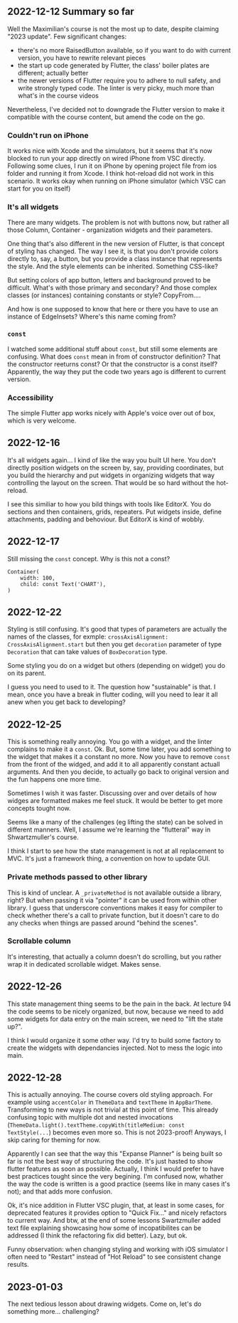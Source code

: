 
## 2022-12-12 Summary so far

Well the Maximilian's course is not the most up to date, despite claiming "2023 update". Few significant changes:

- there's no more RaisedButton available, so if you want to do with current version, you have to rewrite relevant pieces
- the start up code generated by Flutter, the class' boiler plates are different; actually better
- the newer versions of Flutter require you to adhere to null safety, and write strongly typed code. The linter is very picky, much more than what's in the course videos

Nevertheless, I've decided not to downgrade the Flutter version to make it compatible with the course content, but amend the code on the go.

### Couldn't run on iPhone

It works nice with Xcode and the simulators, but it seems that it's now blocked to run your app directly on wired iPhone from VSC directly. Following some clues, I run it on iPhone by opening project file from ios folder and running it from Xcode. I think hot-reload did not work in this scenario. It works okay when running on iPhone simulator (which VSC can start for you on itself)

### It's all widgets

There are many widgets. The problem is not with buttons now, but rather all those Column, Container - organization widgets and their parameters.

One thing that's also different in the new version of Flutter, is that concept of styling has changed. The way I see it, is that you don't provide colors directly to, say, a button, but you provide a class instance that represents the style. And the style elements can be inherited. Something CSS-like?

But setting colors of app button, letters and background proved to be difficult. What's with those primary and secondary? And those complex classes (or instances) containing constants or style? CopyFrom....

And how is one supposed to know that here or there you have to use an instance of EdgeInsets? Where's this name coming from?

### `const`

I watched some additional stuff about `const`, but still some elements are confusing. What does `const` mean in from of constructor definition? That the constructor reeturns const? Or that the constructor is a const itself? 
Apparently, the way they put the code two years ago is different to current version.

### Accessibility

The simple Flutter app works nicely with Apple's voice over out of box, which is very welcome.

## 2022-12-16 

It's all widgets again... I kind of like the way you built UI here. You don't directly position widgets on the screen by, say, providing coordinates, but you build the hierarchy and put widgets in organizing widgets that way controlling the layout on the screen. 
That would be so hard without the hot-reload.

I see this similiar to how you bild things with tools like EditorX. You do sections and then containers, grids, repeaters. Put widgets inside, define attachments, padding and behoviour. But EditorX is kind of wobbly. 

## 2022-12-17

Still missing the `const` concept. Why is this not a const?
```
Container(
    width: 100,
    child: const Text('CHART'),
)
```
## 2022-12-22

Styling is still confusing. It's good that types of parameters are actually the names of the classes, for exmple:
`crossAxisAlignment: CrossAxisAlignment.start`
but then you get `decoration` parameter of type `Decoration` that can take values of `BoxDecoration` type.

Some styling you do on a widget but others (depending on widget) you do on its parent. 

I guess you need to used to it. The question how "sustainable" is that. I mean, once you have a break in flutter coding, will you need to lear it all anew when you get back to developing?

## 2022-12-25

This is something really annoying. You go with a widget, and the linter complains to make it a `const`. Ok. But, some time later, you add something to the widget that makes it a constant no more. Now you have to remove `const` from the front of the widged, and add it to all apparently constant actuall arguments. 
And then you decide, to actually go back to original version and the fun happens one more time.

Sometimes I wish it was faster. Discussing over and over details of how widges are formatted makes me feel stuck. It would be better to get more concepts tought now.

Seems like a many of the challenges (eg lifting the state) can be solved in different manners. Well, I assume we're learning the "flutteral" way in Shwartzmuller's course.

I think I start to see how the state management is not at all replacement to MVC. It's just a framework thing, a convention on how to update GUI.

### Private methods passed to other library

This is kind of unclear. A `_privateMethod` is not available outside a library, right? But when passing it via "pointer" it can be used from within other library. 
I guess that underscore conventions makes it easy for compiler to check whether there's a call to private function, but it doesn't care to do any checks when things are passed around "behind the scenes".

### Scrollable column

It's interesting, that actually a column doesn't do scrolling, but you rather wrap it in dedicated scrollable widget. Makes sense.

## 2022-12-26

This state management thing seems to be the pain in the back. At lecture 94 the code seems to be nicely organized, but now, because we need to add some widgets for data entry on the main screen, we need to "lift the state up?".

I think I would organize it some other way. I'd try to build some factory to create the widgets with dependancies injected. Not to mess the logic into main.

## 2022-12-28

This is actually annoying. The course covers old styling approach. For example using `accentColor` in `ThemeData` and `textTheme` in `AppBarTheme`. Transforming to new ways is not trivial at this point of time. This already confusing topic with multiple dot and nested invocations (`ThemeData.light().textTheme.copyWith(titleMedium: const TextStyle(...`) becomes even more so. This is not 2023-proof! Anyways, I skip caring for theming for now.

Apparently I can see that the way this "Expanse Planner" is being built so far is not the best way of structuring the code. It's just hasted to show flutter features as soon as possible. Actually, I think I would prefer to have best practices tought since the very begining. I'm confused now, whather the way the code is written is a good practice (seems like in many cases it's not); and that adds more confusion.

Ok, it's nice addition in Flutter VSC plugin, that, at least in some cases, for deprecated features it provides option to "Quick Fix..." and nicely refactors to current way. And btw, at the end of some lessons Swartzmuller added text file explaining showcasing how some of incopatibilites can be addressed (I think the refactoring fix did better). Lazy, but ok.

Funny observation: when changing styling and working with iOS simulator I often need to "Restart" instead of "Hot Reload" to see consistent change results.

## 2023-01-03

The next tedious lesson about drawing widgets. Come on, let's do something more... challenging?
